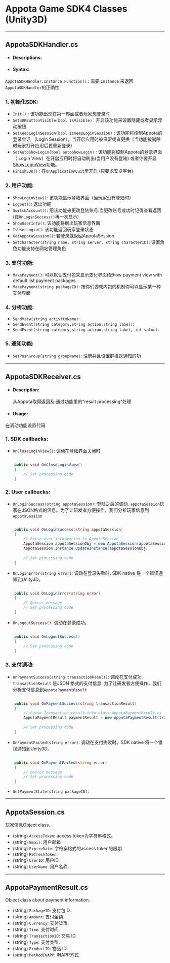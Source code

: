 Appota Game SDK4 Classes (Unity3D)
====

-------
AppotaSDKHandler.cs
------

* #### Descriptions:
* #### Syntax: 
`AppotaSDKHandler.Instance.Function()` : 需要 `Instance` 来返回`AppotaSDKHandler`的正确性


### 1. 初始化SDK: <a name = "init-function"> </a>

* `Init()` : 该功能出现在第一界面或者玩家想登录时
* `SetSDKButtonVisible(bool isVisible)` : 开启该功能来设置隐藏或者显示浮动按钮
* `SetKeepLoginSession(bool isKeepLoginSession)` : 该功能将控制Appota的登录会话 （Login Session），当开启应用时被保留或者更换（当功能被删除时玩家打开应用后要重新登录）
* `SetAutoShowLogin(bool autoShowLogin)` : 该功能将控制Appota的登录界面（ Login View）在开启应用时将自动刷出(当用户没有登陆) 或者你要开启[ShowLoginView](#show-login-view)功能。
* `FinishSDK()` : 在`OnApplicationQuit`里开启 (只要求安卓平台)

### 2. 用户功能: <a name = "user-function"> </a>

* `ShowLoginView()`: 该功能显示登陆界面（当玩家没有登陆时）
* `Logout()`: 退出功能
* `SwitchAccount()`: 用该功能来更改登陆账号.当更改账号成功时记得查看返回(在`OnLoginSuccess()`再一次显示)
* `ShowUserInfo()`: 该功能将刷出玩家信息界面  
* `IsUserLogin()`: 该功能返回玩家登录状态
* `GetAppotaSession()`: 若登录就返回AppotaSession
* `SetCharacter(string name, string server, string characterID)`: 设置角色功能支持在网站管理角色

### 3. 支付功能: <a name = "payment-function"> </a>

* `MakePayment()`: 可以默认支付包来显示支付界面(配how payment view with default list payment packages
* `MakePayment(string packageID)`: 按你们游戏内包的机制你可以显示某一种支付界面

### 4. 分析功能: <a name = "analytic-function"> </a>

* `SendView(string activityName)`:
* `SendEvent(string category,string action,string label)`:
* `SendEvent(string category,string action,string label, int value)`:

### 5. 通知功能: <a name = "notification-function"> </a>


* `SetPushGroup(string groupName)`: 注册并且设置群推送通知的功


-----

AppotaSDKReceiver.cs <a name = "appota-sdk-receiver"> </a>
-----
* #### Description:
  从Appota取得返回及·通过功能里的“result processing”处理
* #### Usage: 
在调动功能设置代码

### 1. SDK callbacks: <a name = "sdk-callback"> </a>

* `OnCloseLoginView()`: 调动在登陆界面关闭时

```c#

	public void OnCloseLoginView()
	{
		// Set processing code
	}
```

### 2. User callbacks: <a name = "user-callback"> </a>

* `OnLoginSuccess(string appotaSession)`: 登陆之后的调动. `appotaSession`玩家在JSON格式的信息。为了让研发者方便操作，我们分析玩家信息到`AppotaSession`

```c#

	public void OnLoginSuccess(string appotaSession)
	{
		// Parse user information to AppotaSession
		AppotaSession appotaSessionObj = new AppotaSession(appotaSession);
		AppotaSession.Instance.UpdateInstance(appotaSessionObj);
	
		// Set processing code
	}
```

* `OnLoginError(string error)`: 调动在登录失败时. SDK native 将一个错误通知到Unity3D。

```c#

	public void OnLoginError(string error)
	{	
		// @error message
		// Set processing code
	}
```

* `OnLogoutSuccess()`: 调动在登录成功。

```c#

	public void OnLogoutSuccess()
	{	
		// Set processing code
	}
```

### 3. 支付调动: <a name = "payment-callback"> </a>

* `OnPaymentSuccess(string transactionResult)`: 调动在支付成功. `transactionResult` 是JSON 格式的支付信息. 为了让研发者方便操作，我们分析支付信息到`AppotaPaymentResult`

```c#

	public void OnPaymentSuccess(string transactionResult)
	{	
		// Parse Transaction result into class AppotaPaymentResult.cs
		AppotaPaymentResult paymentResult = new AppotaPaymentResult(transactionResult);
		
		// Set processing code
	}
```

* `OnPaymentFailed(string error)`:  调动在支付失败时。SDK native 将一个错误通知到Unity3D。

```c#

	public void OnPaymentFailed(string error)
	{	
		// @error message
		// Set processing code
	}
```

* `GetPaymentState(string packageID)`: 

------

AppotaSession.cs <a name = "appota-session"> </a>
-----
玩家信息Object class.

* (string) `AccessToken`: access token为字符串格式。
* (string) `Email`: 用户邮箱
* (string) `ExpireDate`: 字符穿格式的access token的限期.
* (string) `RefreshToken`: 
* (string) `UserID`: 用户ID.
* (string) `UserName`: 用户名称.

------

AppotaPaymentResult.cs <a name = "appota-payment-result"> </a>
----
Object class about payment information.

* (string) `PackageID`: 支付包ID.
* (string) `Amount`: 支付金額.
* (string) `Currency`: 支付货币.
* (string) `Time`: 支付时间.
* (string) `TransactionID`: 交易 ID
* (string) `Type`: 支付类型.
* (string) `ProductID`: 物品 ID.
* (string) `MethodINAPP`: INAPP方式.
